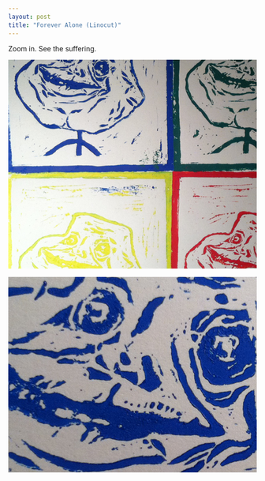```yaml
---
layout: post
title: "Forever Alone (Linocut)"
---
```

<p>Zoom in. See the suffering.</p>

<p><a href="http://imgur.com/DoJsl"><img src="/images/warhol.png" class="nowrap" /></a></p>
<p><a href="http://imgur.com/xKyzN"><img src="/images/suffering.png" class="nowrap" /></a></p>
